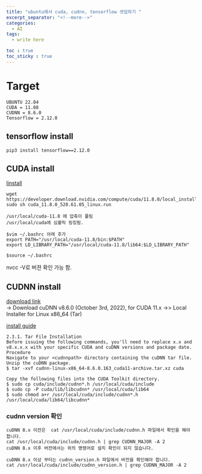 ```yaml
---
title: "ubuntu에서 cuda, cudnn, tensorflow 셋업하기 "
excerpt_separator: "<!--more-->"
categories:
  - AI
tags:
  - write here

toc : true
toc_sticky : true
---
```



# Target
```
UBUNTU 22.04
CUDA = 11.08
CUDNN = 8.6.0
Tensorflow = 2.12.0
```

## tensorflow install
```
pip3 install tensorflow==2.12.0
```

## CUDA install
[linstall](https://developer.nvidia.com/cuda-11-8-0-download-archive?target_os=Linux&target_arch=x86_64&Distribution=Ubuntu&target_version=22.04&target_type=runfile_local)
```
wget https://developer.download.nvidia.com/compute/cuda/11.8.0/local_installers/cuda_11.8.0_520.61.05_linux.run
sudo sh cuda_11.8.0_520.61.05_linux.run

/usr/local/cuda-11.8 에 압축이 풀림
/usr/local/cuda에 심볼릭 링킹됨. 

$vim ~/.bashrc 아래 추가
export PATH="/usr/local/cuda-11.8/bin:$PATH"
export LD_LIBRARY_PATH="/usr/local/cuda-11.8/lib64:$LD_LIBRARY_PATH"

$source ~/.bashrc
```
nvcc -V로 버젼 확인 가능 함. 


## CUDNN install
[download link](https://developer.nvidia.com/rdp/cudnn-archive)    
-> Download cuDNN v8.6.0 (October 3rd, 2022), for CUDA 11.x
->> Local Installer for Linux x86_64 (Tar) 

[install guide](https://docs.nvidia.com/deeplearning/cudnn/archives/cudnn-811/install-guide/index.htm)   
```
2.3.1. Tar File Installation
Before issuing the following commands, you'll need to replace x.x and v8.x.x.x with your specific CUDA and cuDNN versions and package date.
Procedure
Navigate to your <cudnnpath> directory containing the cuDNN tar file.
Unzip the cuDNN package.
$ tar -xvf cudnn-linux-x86_64-8.6.0.163_cuda11-archive.tar.xz cuda

Copy the following files into the CUDA Toolkit directory.
$ sudo cp cuda/include/cudnn*.h /usr/local/cuda/include 
$ sudo cp -P cuda/lib/libcudnn* /usr/local/cuda/lib64 
$ sudo chmod a+r /usr/local/cuda/include/cudnn*.h /usr/local/cuda/lib64/libcudnn*
```

### cudnn version 확인
```
cuDNN 8.x 이전은  cat /usr/local/cuda/include/cudnn.h 파일에서 확인을 해야 합니다.
cat /usr/local/cuda/include/cudnn.h | grep CUDNN_MAJOR -A 2
cuDNN 8.x 이후 버전에서는 위의 명령어로 설치 확인이 되지 않습니다.

cuDNN 8.x 이상 부터는 cudnn_version.h 파일에서 버전을 확인해야 합니다.
cat /usr/local/cuda/include/cudnn_version.h | grep CUDNN_MAJOR -A 2
```
